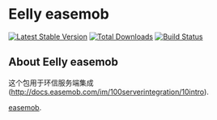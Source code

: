 # Eelly easemob

[![Latest Stable Version](https://poser.pugx.org/eelly/easemob/v/stable.png)](https://packagist.org/packages/eelly/easemob)
[![Total Downloads](https://poser.pugx.org/eelly/easemob/downloads.png)](https://packagist.org/packages/eelly/easemob)
[![Build Status](https://travis-ci.org/runphp/eelly-easemob.svg?branch=master)](https://travis-ci.org/runphp/eelly-easemob)

## About Eelly easemob

这个包用于环信服务端集成(http://docs.easemob.com/im/100serverintegration/10intro).

[easemob](http://www.easemob.com).
